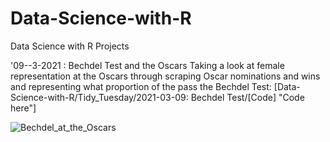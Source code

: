# Data-Science-with-R
Data Science with R Projects 

'09--3-2021 : Bechdel Test and the Oscars
Taking a look at female representation at the Oscars through scraping Oscar nominations and wins and representing what proportion of the pass the Bechdel Test: [Data-Science-with-R/Tidy_Tuesday/2021-03-09: Bechdel Test/[Code] "Code here"]

![Bechdel_at_the_Oscars](https://user-images.githubusercontent.com/79040885/111135093-2b0e7380-8574-11eb-973f-3bd4b337c36e.png)
